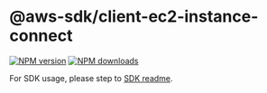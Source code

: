 # @aws-sdk/client-ec2-instance-connect

[![NPM version](https://img.shields.io/npm/v/@aws-sdk/client-ec2-instance-connect/beta.svg)](https://www.npmjs.com/package/@aws-sdk/client-ec2-instance-connect)
[![NPM downloads](https://img.shields.io/npm/dm/@aws-sdk/client-ec2-instance-connect.svg)](https://www.npmjs.com/package/@aws-sdk/client-ec2-instance-connect)

For SDK usage, please step to [SDK readme](https://github.com/aws/aws-sdk-js-v3).
